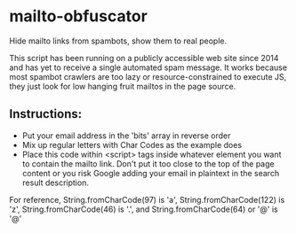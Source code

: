 # mailto-obfuscator
Hide mailto links from spambots, show them to real people.

This script has been running on a publicly accessible web site since 2014 and has yet to receive a single automated spam message. It works because most spambot crawlers are too lazy or resource-constrained to execute JS, they just look for low hanging fruit mailtos in the page source.


## Instructions:
* Put your email address in the 'bits' array in reverse order
* Mix up regular letters with Char Codes as the example does
* Place this code within \<script\> tags inside whatever element you want to contain the mailto link. Don't put it too close to the top of the page content or you risk Google adding your email in plaintext in the search result description.

For reference, String.fromCharCode(97) is 'a', String.fromCharCode(122) is 'z', String.fromCharCode(46) is '.', and String.fromCharCode(64) or '&#x40;' is '@'
